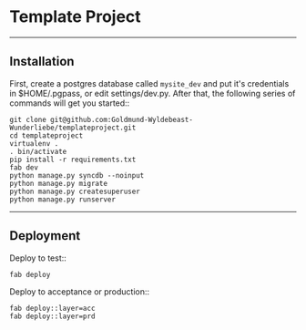 Template Project
================

---
Installation
---

First, create a postgres database called `mysite_dev` and put it's
credentials in $HOME/.pgpass, or edit settings/dev.py.
After that, the following series of commands will get you started::

    git clone git@github.com:Goldmund-Wyldebeast-Wunderliebe/templateproject.git
    cd templateproject
    virtualenv .
    . bin/activate
    pip install -r requirements.txt
    fab dev
    python manage.py syncdb --noinput
    python manage.py migrate
    python manage.py createsuperuser
    python manage.py runserver

---
Deployment
---

Deploy to test::

    fab deploy

Deploy to acceptance or production::

    fab deploy::layer=acc
    fab deploy::layer=prd


